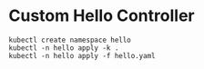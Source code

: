 # Custom Hello Controller

```
kubectl create namespace hello
kubectl -n hello apply -k .
kubectl -n hello apply -f hello.yaml
```
